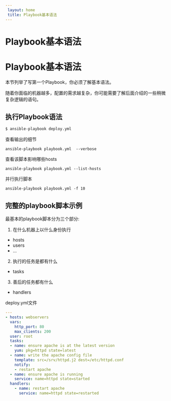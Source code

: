 ```yaml
---
 layout: home
 title: Playbook基本语法
---
```


# Playbook基本语法
# Playbook基本语法

本节列举了写第一个Playbook，你必须了解基本语法。

随着你面临的机器越多，配置的需求越复杂，你可能需要了解后面介绍的一些稍微复杂逻辑的语句。

## 执行Playbook语法

```bash
$ ansible-playbook deploy.yml
```

查看输出的细节

```
ansible-playbook playbook.yml  --verbose
```

查看该脚本影响哪些hosts

```
ansible-playbook playbook.yml --list-hosts
```

并行执行脚本

```
ansible-playbook playbook.yml -f 10
```

## 完整的playbook脚本示例

最基本的playbook脚本分为三个部分:

1. 在什么机器上以什么身份执行

  * hosts
  * users
  * ...

2. 执行的任务是都有什么

  * tasks

3. 善后的任务都有什么

  * handlers


deploy.yml文件

```yml
---
- hosts: webservers
  vars:
    http_port: 80
    max_clients: 200
  user: root
  tasks:
  - name: ensure apache is at the latest version
    yum: pkg=httpd state=latest
  - name: write the apache config file
    template: src=/srv/httpd.j2 dest=/etc/httpd.conf
    notify:
    - restart apache
  - name: ensure apache is running
    service: name=httpd state=started
  handlers:
    - name: restart apache
      service: name=httpd state=restarted

```

